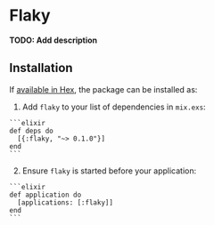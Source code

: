 # Flaky

**TODO: Add description**

## Installation

If [available in Hex](https://hex.pm/docs/publish), the package can be installed as:

  1. Add `flaky` to your list of dependencies in `mix.exs`:

    ```elixir
    def deps do
      [{:flaky, "~> 0.1.0"}]
    end
    ```

  2. Ensure `flaky` is started before your application:

    ```elixir
    def application do
      [applications: [:flaky]]
    end
    ```

